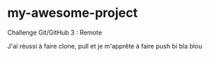 # my-awesome-project
Challenge Git/GitHub 3 : Remote

J'ai réussi à faire clone, pull et je m'apprête à faire push
bi bla blou

